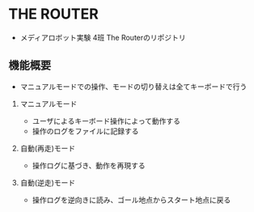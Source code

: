 # THE ROUTER
- メディアロボット実験 4班 The Routerのリポジトリ

## 機能概要
- マニュアルモードでの操作、モードの切り替えは全てキーボードで行う

1. マニュアルモード
    - ユーザによるキーボード操作によって動作する
    - 操作のログをファイルに記録する
2. 自動(再走)モード
    - 操作ログに基づき、動作を再現する

3. 自動(逆走)モード
    - 操作ログを逆向きに読み、ゴール地点からスタート地点に戻る